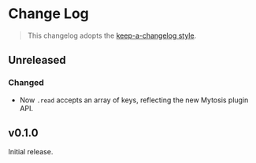 # Change Log

> This changelog adopts the [keep-a-changelog style](http://keepachangelog.com/en/0.3.0/).

## Unreleased
### Changed
- Now `.read` accepts an array of keys, reflecting the new Mytosis plugin API.

## v0.1.0
Initial release.
